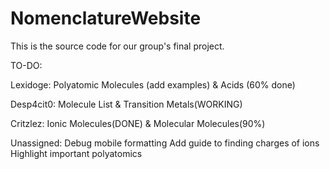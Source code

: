 # NomenclatureWebsite
This is the source code for our group's final project. 


TO-DO:

Lexidoge: Polyatomic Molecules (add examples) & Acids (60% done)

Desp4cit0: Molecule List & Transition Metals(WORKING)

Critzlez: Ionic Molecules(DONE) & Molecular Molecules(90%)

Unassigned: 
Debug mobile formatting
Add guide to finding charges of ions
Highlight important polyatomics

